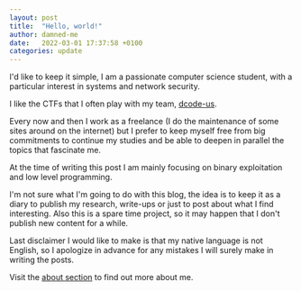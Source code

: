 ```yaml
---
layout: post
title:  "Hello, world!"
author: damned-me
date:   2022-03-01 17:37:58 +0100
categories: update 
---
```


I'd like to keep it simple,
I am a passionate computer science student, with a particular interest in systems and network security.

I like the CTFs that I often play with my team, [dcode-us][ctf-team-link].

Every now and then I work as a freelance (I do the maintenance of some sites around on the internet) but I prefer to keep myself free from big commitments to continue my studies and be able to deepen in parallel the topics that fascinate me.

At the time of writing this post I am mainly focusing on binary exploitation and low level programming.

I'm not sure what I'm going to do with this blog, the idea is to keep it as a diary to publish my research, write-ups or just to post about what I find interesting. Also this is a spare time project, so it may happen that I don't publish new content for a while.

Last disclaimer I would like to make is that my native language is not English, so I apologize in advance for any mistakes I will surely make in writing the posts.

Visit the [about section][about-link] to find out more about me.

[ctf-team-link]: https://ctftime.org/team/138692
[about-link]: /about
